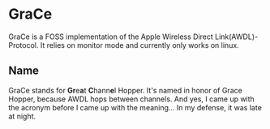 # GraCe
GraCe is a FOSS implementation of the Apple Wireless Direct Link(AWDL)-Protocol. It relies on monitor mode and currently only works on linux.

## Name
GraCe stands for **Gr**e**a**t **C**hann**e**l Hopper. It's named in honor of Grace Hopper, because AWDL hops between channels. And yes, I came up with the acronym before I came up with the meaning... In my defense, it was late at night.
